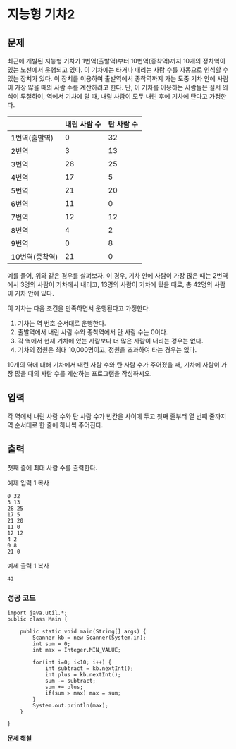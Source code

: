 # 지능형 기차2



## 문제

최근에 개발된 지능형 기차가 1번역(출발역)부터 10번역(종착역)까지 10개의 정차역이 있는 노선에서 운행되고 있다. 이 기차에는 타거나 내리는 사람 수를 자동으로 인식할 수 있는 장치가 있다. 이 장치를 이용하여 출발역에서 종착역까지 가는 도중 기차 안에 사람이 가장 많을 때의 사람 수를 계산하려고 한다. 단, 이 기차를 이용하는 사람들은 질서 의식이 투철하여, 역에서 기차에 탈 때, 내릴 사람이 모두 내린 후에 기차에 탄다고 가정한다.

|                | 내린 사람 수 | 탄 사람 수 |
| -------------- | ------------ | ---------- |
| 1번역(출발역)  | 0            | 32         |
| 2번역          | 3            | 13         |
| 3번역          | 28           | 25         |
| 4번역          | 17           | 5          |
| 5번역          | 21           | 20         |
| 6번역          | 11           | 0          |
| 7번역          | 12           | 12         |
| 8번역          | 4            | 2          |
| 9번역          | 0            | 8          |
| 10번역(종착역) | 21           | 0          |



 

예를 들어, 위와 같은 경우를 살펴보자. 이 경우, 기차 안에 사람이 가장 많은 때는 2번역에서 3명의 사람이 기차에서 내리고, 13명의 사람이 기차에 탔을 때로, 총 42명의 사람이 기차 안에 있다.

이 기차는 다음 조건을 만족하면서 운행된다고 가정한다.

1. 기차는 역 번호 순서대로 운행한다.
2. 출발역에서 내린 사람 수와 종착역에서 탄 사람 수는 0이다.
3. 각 역에서 현재 기차에 있는 사람보다 더 많은 사람이 내리는 경우는 없다.
4. 기차의 정원은 최대 10,000명이고, 정원을 초과하여 타는 경우는 없다.

10개의 역에 대해 기차에서 내린 사람 수와 탄 사람 수가 주어졌을 때, 기차에 사람이 가장 많을 때의 사람 수를 계산하는 프로그램을 작성하시오.

## 입력

각 역에서 내린 사람 수와 탄 사람 수가 빈칸을 사이에 두고 첫째 줄부터 열 번째 줄까지 역 순서대로 한 줄에 하나씩 주어진다. 

## 출력

첫째 줄에 최대 사람 수를 출력한다. 

예제 입력 1 복사

```
0 32
3 13
28 25
17 5
21 20
11 0
12 12
4 2
0 8
21 0
```

예제 출력 1 복사

```
42
```



### 성공 코드

```
import java.util.*;
public class Main {

	public static void main(String[] args) {
		Scanner kb = new Scanner(System.in);
		int sum = 0;
		int max = Integer.MIN_VALUE;
		
		for(int i=0; i<10; i++) {
			int subtract = kb.nextInt();
			int plus = kb.nextInt();
			sum -= subtract;
			sum += plus;
			if(sum > max) max = sum;
		}
		System.out.println(max);
	}

}
```



**문제 해설**

[Notion]: https://lealea.tistory.com/53?category=1014118

